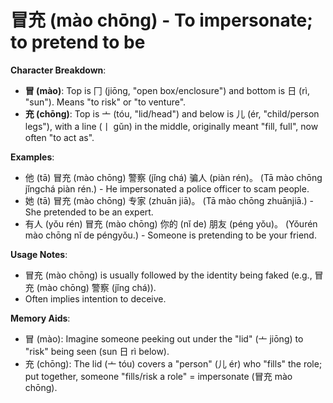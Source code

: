 # **冒充 (mào chōng) - To impersonate; to pretend to be**

**Character Breakdown**:  
- **冒 (mào)**: Top is 冂 (jiōng, "open box/enclosure") and bottom is 日 (rì, "sun"). Means "to risk" or "to venture".  
- **充 (chōng)**: Top is 亠 (tóu, "lid/head") and below is 儿 (ér, "child/person legs"), with a line (丨 gǔn) in the middle, originally meant "fill, full", now often "to act as".

**Examples**:  
- 他 (tā) 冒充 (mào chōng) 警察 (jǐng chá) 骗人 (piàn rén)。 (Tā mào chōng jǐngchá piàn rén.) - He impersonated a police officer to scam people.  
- 她 (tā) 冒充 (mào chōng) 专家 (zhuān jiā)。 (Tā mào chōng zhuānjiā.) - She pretended to be an expert.  
- 有人 (yǒu rén) 冒充 (mào chōng) 你的 (nǐ de) 朋友 (péng yǒu)。 (Yǒurén mào chōng nǐ de péngyǒu.) - Someone is pretending to be your friend.

**Usage Notes**:  
- 冒充 (mào chōng) is usually followed by the identity being faked (e.g., 冒充 (mào chōng) 警察 (jǐng chá)).  
- Often implies intention to deceive.

**Memory Aids**:  
- 冒 (mào): Imagine someone peeking out under the "lid" (亠 jiōng) to "risk" being seen (sun 日 rì below).  
- 充 (chōng): The lid (亠 tóu) covers a "person" (儿 ér) who "fills" the role; put together, someone "fills/risk a role" = impersonate (冒充 mào chōng).